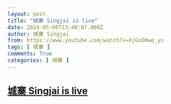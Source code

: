 ```yaml
---
layout: post
title: "城寨 Singjai is live"
date: 2024-05-06T13:48:07.000Z
author: 城寨 Singjai
from: https://www.youtube.com/watch?v=XjGnD0we_ys
tags: [ 城寨 ]
comments: True
categories: [ 城寨 ]
---
```

<!--1715003287000-->
[城寨 Singjai is live](https://www.youtube.com/watch?v=XjGnD0we_ys)
------

<div>

</div>
